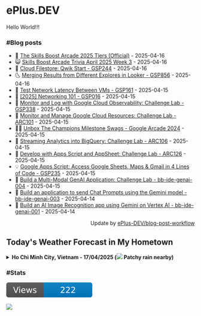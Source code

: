# ePlus.DEV

Hello World!!!

### #Blog posts

- 🧰 [The Skills Boost Arcade 2025 Tiers &lpar;Official&rpar;](https://eplus.dev/the-skills-boost-arcade-2025-tiers-official) - 2025-04-16 
- 😺 [Skills Boost Arcade Trivia April 2025 Week 3](https://eplus.dev/skills-boost-arcade-trivia-april-2025-week-3) - 2025-04-16 
- 🗽 [Cloud Filestore: Qwik Start - GSP244](https://eplus.dev/cloud-filestore-qwik-start-gsp244) - 2025-04-16 
- 🌜 [Merging Results from Different Explores in Looker - GSP856](https://eplus.dev/merging-results-from-different-explores-in-looker-gsp856) - 2025-04-16 
- 📝 [Test Network Latency Between VMs - GSP161](https://eplus.dev/test-network-latency-between-vms-gsp161) - 2025-04-15 
- 🚀 [[2025] Networking 101 - GSP016](https://eplus.dev/2025-networking-101-gsp016) - 2025-04-15 
- 💼 [Monitor and Log with Google Cloud Observability: Challenge Lab - GSP338](https://eplus.dev/monitor-and-log-with-google-cloud-observability-challenge-lab-gsp338) - 2025-04-15 
- 🦣 [Monitor and Manage Google Cloud Resources: Challenge Lab - ARC101](https://eplus.dev/monitor-and-manage-google-cloud-resources-challenge-lab-arc101) - 2025-04-15 
- 👨‍🏫 [Unbox The Champions Milestone Swags - Google Arcade 2024](https://eplus.dev/unbox-the-champions-milestone-swags-google-arcade-2024) - 2025-04-15 
- 🔭 [Streaming Analytics into BigQuery: Challenge Lab - ARC106](https://eplus.dev/streaming-analytics-into-bigquery-challenge-lab-arc106) - 2025-04-15 
- 🤡 [Develop with Apps Script and AppSheet: Challenge Lab - ARC126](https://eplus.dev/develop-with-apps-script-and-appsheet-challenge-lab-arc126) - 2025-04-15 
- 💡 [Google Apps Script: Access Google Sheets, Maps &amp; Gmail in 4 Lines of Code - GSP235](https://eplus.dev/google-apps-script-access-google-sheets-maps-and-gmail-in-4-lines-of-code-gsp235) - 2025-04-15 
- 🦣 [Build a Multi-Modal GenAI Application: Challenge Lab - bb-ide-genai-004](https://eplus.dev/build-a-multi-modal-genai-application-challenge-lab-bb-ide-genai-004) - 2025-04-15 
- 💪 [Build an application to send Chat Prompts using the Gemini model - bb-ide-genai-003](https://eplus.dev/build-an-application-to-send-chat-prompts-using-the-gemini-model-bb-ide-genai-003) - 2025-04-14 
- 🤡 [Build an AI Image Recognition app using Gemini on Vertex AI - bb-ide-genai-001](https://eplus.dev/build-an-ai-image-recognition-app-using-gemini-on-vertex-ai-bb-ide-genai-001) - 2025-04-14 


<div align="right">
    Update by <a target="_blank" href="https://github.com/ePlus-DEV/blog-post-workflow">ePlus-DEV/blog-post-workflow</a>
</div>


## Today's Weather Forecast in My Hometown



<details>
    <summary><b>Ho Chi Minh City, Vietnam - 17/04/2025 (<img src="https://cdn.weatherapi.com/weather/64x64/day/176.png" width="25" /> Patchy rain nearby)</b>
    </summary>

    
<table>
    <tr>
        <th>Hour</th>
        <td>00:00</td><td>01:00</td><td>02:00</td><td>03:00</td><td>04:00</td><td>05:00</td><td>06:00</td><td>07:00</td><td>08:00</td><td>09:00</td><td>10:00</td><td>11:00</td><td>12:00</td><td>13:00</td><td>14:00</td><td>15:00</td><td>16:00</td><td>17:00</td><td>18:00</td><td>19:00</td><td>20:00</td><td>21:00</td><td>22:00</td><td>23:00</td>
    </tr>
    <tr>
        <th>Weather</th>
        <td><img src="https://cdn.weatherapi.com/weather/64x64/night/113.png"></img></td><td><img src="https://cdn.weatherapi.com/weather/64x64/night/113.png"></img></td><td><img src="https://cdn.weatherapi.com/weather/64x64/night/116.png"></img></td><td><img src="https://cdn.weatherapi.com/weather/64x64/night/116.png"></img></td><td><img src="https://cdn.weatherapi.com/weather/64x64/night/116.png"></img></td><td><img src="https://cdn.weatherapi.com/weather/64x64/night/116.png"></img></td><td><img src="https://cdn.weatherapi.com/weather/64x64/day/116.png"></img></td><td><img src="https://cdn.weatherapi.com/weather/64x64/day/116.png"></img></td><td><img src="https://cdn.weatherapi.com/weather/64x64/day/116.png"></img></td><td><img src="https://cdn.weatherapi.com/weather/64x64/day/116.png"></img></td><td><img src="https://cdn.weatherapi.com/weather/64x64/day/113.png"></img></td><td><img src="https://cdn.weatherapi.com/weather/64x64/day/116.png"></img></td><td><img src="https://cdn.weatherapi.com/weather/64x64/day/116.png"></img></td><td><img src="https://cdn.weatherapi.com/weather/64x64/day/176.png"></img></td><td><img src="https://cdn.weatherapi.com/weather/64x64/day/116.png"></img></td><td><img src="https://cdn.weatherapi.com/weather/64x64/day/176.png"></img></td><td><img src="https://cdn.weatherapi.com/weather/64x64/day/116.png"></img></td><td><img src="https://cdn.weatherapi.com/weather/64x64/day/176.png"></img></td><td><img src="https://cdn.weatherapi.com/weather/64x64/day/176.png"></img></td><td><img src="https://cdn.weatherapi.com/weather/64x64/night/116.png"></img></td><td><img src="https://cdn.weatherapi.com/weather/64x64/night/116.png"></img></td><td><img src="https://cdn.weatherapi.com/weather/64x64/night/116.png"></img></td><td><img src="https://cdn.weatherapi.com/weather/64x64/night/116.png"></img></td><td><img src="https://cdn.weatherapi.com/weather/64x64/night/176.png"></img></td>
    </tr>
    <tr>
        <th>Condition</th>
        <td width="200px">Clear </td><td width="200px">Clear </td><td width="200px">Partly Cloudy </td><td width="200px">Partly Cloudy </td><td width="200px">Partly Cloudy </td><td width="200px">Partly Cloudy </td><td width="200px">Partly Cloudy </td><td width="200px">Partly Cloudy </td><td width="200px">Partly Cloudy </td><td width="200px">Partly Cloudy </td><td width="200px">Sunny</td><td width="200px">Partly Cloudy </td><td width="200px">Partly cloudy</td><td width="200px">Patchy rain nearby</td><td width="200px">Partly Cloudy </td><td width="200px">Patchy rain nearby</td><td width="200px">Partly Cloudy </td><td width="200px">Patchy rain nearby</td><td width="200px">Patchy rain nearby</td><td width="200px">Partly Cloudy </td><td width="200px">Partly Cloudy </td><td width="200px">Partly Cloudy </td><td width="200px">Partly Cloudy </td><td width="200px">Patchy rain nearby</td>
    </tr>
    <tr>
        <th>Temperature</th>
        <td>27.1 °C</td><td>26.8 °C</td><td>26.6 °C</td><td>26.4 °C</td><td>26.4 °C</td><td>26.2 °C</td><td>26.2 °C</td><td>27.4 °C</td><td>29.4 °C</td><td>31.6 °C</td><td>33.8 °C</td><td>36.1 °C</td><td>33.3 °C</td><td>37.3 °C</td><td>36.1 °C</td><td>34.8 °C</td><td>33.8 °C</td><td>32.8 °C</td><td>30.8 °C</td><td>29.4 °C</td><td>28.8 °C</td><td>28.6 °C</td><td>28.4 °C</td><td>28 °C</td>
    </tr>
    <tr>
        <th>Wind</th>
        <td>10.4 kph</td><td>8.6 kph</td><td>8.3 kph</td><td>8.3 kph</td><td>7.9 kph</td><td>7.2 kph</td><td>6.1 kph</td><td>8.3 kph</td><td>8.6 kph</td><td>7.6 kph</td><td>6.1 kph</td><td>4.3 kph</td><td>3.6 kph</td><td>5 kph</td><td>13 kph</td><td>16.6 kph</td><td>16.2 kph</td><td>15.8 kph</td><td>18.4 kph</td><td>19.4 kph</td><td>18 kph</td><td>15.5 kph</td><td>15.1 kph</td><td>13 kph</td>
    </tr>
</table>


<div align="right">
    Updated at: 2025-04-17T05:56:11Z - by <a target="_blank"
        href="https://github.com/ePlus-DEV/weather-forecast">ePlus-DEV/weather-forecast</a>
</div>
</details>


### #Stats

[![Image of counter](https://github.com/ePlus-DEV/view-counter/blob/main/svg/685088620/badge.svg)](https://github.com/ePlus-DEV/view-counter/blob/main/readme/685088620/week.md)

![](https://komarev.com/ghpvc/?username=ePlus-DEV&style=for-the-badge)
